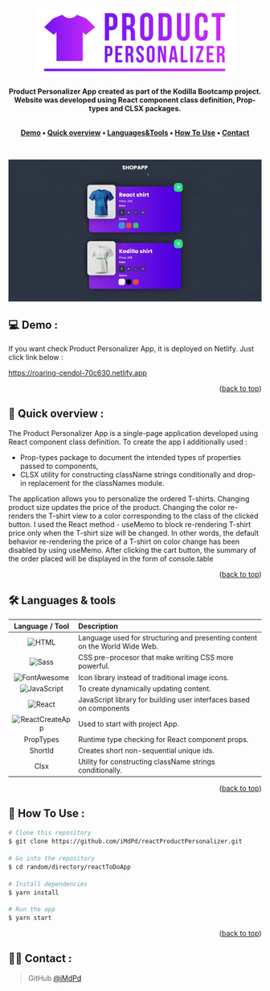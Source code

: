 <a id="readme-top"></a>

<p align="center">
  <br>
 <img src="./public/main-logo.png" alt="logo" width="400"></a>
</p>

<h4 align="center">Product Personalizer App created as part of the Kodilla Bootcamp project. <br /> Website was developed using React component class definition, Prop-types and CLSX packages.

<br/>
<br/>

<p align="center">
  <a href="#demo">Demo</a> •
  <a href="#overview">Quick overview</a> •
  <a href="#languages">Languages&Tools</a> •
  <a href="#how-to-use">How To Use</a> •
  <a href="#contact">Contact</a>
</p>

<br />

<p align="center">
  <img src="./public/overview.gif" alt="animated" />
<p>

## 💻 <a id="demo">Demo :</a>

If you want check Product Personalizer App, it is deployed on Netlify. Just click link below :
<br />

https://roaring-cendol-70c630.netlify.app

<p align="right">(<a href="#readme-top">back to top</a>)</p>

## 🚀 <a id="overview">Quick overview :</a>

The Product Personalizer App is a single-page application developed using React component class definition. To create the app I additionally used :

- Prop-types package to document the intended types of properties passed to components,
- CLSX utility for constructing className strings conditionally and drop-in replacement for the classNames module.

The application allows you to personalize the ordered T-shirts. Changing product size updates the price of the product. Changing the color re-renders the T-shirt view to a color corresponding to the class of the clicked button. I used the React method - useMemo to block re-rendering T-shirt price only when the T-shirt size will be changed. In other words, the default behavior re-rendering the price of a T-shirt on color change has been disabled by using useMemo. After clicking the cart button, the summary of the order placed will be displayed in the form of console.table

<p align="right">(<a  href="#readme-top">back to top</a>)</p>

## 🛠️ <a id="languages">Languages & tools</a>

|                                                                   Language / Tool                                                                    | Description                                                                 |
| :--------------------------------------------------------------------------------------------------------------------------------------------------: | :-------------------------------------------------------------------------- |
|                    ![HTML](https://img.shields.io/badge/HTML5-E34F26.svg?style-platic-=for-the-badge&logo=HTML5&logoColor=white)                     | Language used for structuring and presenting content on the World Wide Web. |
|                     ![Sass](https://img.shields.io/badge/Sass-CC6699.svg?style-plastic-=for-the-badge&logo=Sass&logoColor=white)                     | CSS pre-procesor that make writing CSS more powerful.                       |
|        ![FontAwesome](https://img.shields.io/badge/Font%20Awesome-528DD7.svg?style-plastic-=for-the-badge&logo=Font-Awesome&logoColor=white)         | Icon library instead of traditional image icons.                            |
| ![JavaScript](https://img.shields.io/badge/javascript-%23323330.svg?style-plastic-for-the-badge&logo=javascript&?logoWidth=100&?logoColor=%23F7DF1E) | To create dynamically updating content.                                     |
|                   ![React](https://img.shields.io/badge/React-61DAFB.svg?style-plastic-=for-the-badge&logo=React&logoColor=black)                    | JavaScript library for building user interfaces based on components         |
|  ![ReactCreateApp](https://img.shields.io/badge/Create%20React%20App-09D3AC.svg?style-plastic-=for-the-badge&logo=Create-React-App&logoColor=white)  | Used to start with project App.                                             |
|                                                                      PropTypes                                                                       | Runtime type checking for React component props.                            |
|                                                                       ShortId                                                                        | Creates short non-sequential unique ids.                                    |
|                                                                         Clsx                                                                         | Utility for constructing className strings conditionally.                   |

<p align="right">(<a href="#readme-top">back to top</a>)</p>

## 💾 <a id="how-to-use">How To Use :</a>

```bash
# Clone this repository
$ git clone https://github.com/iMdPd/reactProductPersonalizer.git

# Go into the repository
$ cd random/directory/reactToDoApp

# Install dependencies
$ yarn install

# Run the app
$ yarn start
```

<p align="right">(<a href="#readme-top">back to top</a>)</p>

## 🤙🏻 <a id="contact">Contact :</a>

> GitHub [@iMdPd](https://github.com/iMdPd)

